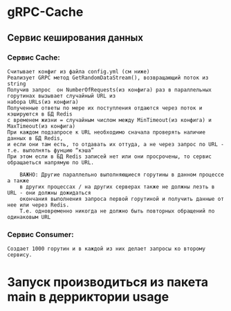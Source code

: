# gRPC-Cache
## Сервис кеширования данных 

### Сервис Cache:

    Cчитывает конфиг из файла config.yml (см ниже)
    Реализует GRPC метод GetRandomDataStream(), возвращающий поток из string
    Получив запрос  он NumberOfRequests(из конфига) раз в параллельных горутинах вызывает случайный URL из 
    набора URLs(из конфига)
    Полученные ответы по мере их поступления отдаются через поток и кэшируются в БД Redis 
    с временем жизни = случайным числом между MinTimeout(из конфига) и MaxTimeout(из конфига)
    При каждом подзапросе к URL необходимо сначала проверять наличие данных в БД Redis, 
    и если они там есть, то отдавать их оттуда, а не через запрос по URL - т.е. выполнять фунцию “кэша”
    При этом если в БД Redis записей нет или они просрочены, то сервис обращаеться напрямую по URL.
        
        ВАЖНО: Другие параллельно выполняющиеся горутины в данном процессе а также 
        в других процессах / на других серверах также не должны лезть в URL - они должны дожидаться 
        окончания выполнения запроса первой горутиной и получить данные от нее или через Redis. 
        Т.е. одновременно никогда не должно быть повторных обращений по одинаковым URL

### Сервис Consumer:

    Создает 1000 горутин и в каждой из них делает запросы ко второму сервису.



    
Запуск производиться из пакета main в дерриктории usage
=======================================================